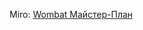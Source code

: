  Miro: [Wombat Майстер-План](https://miro.com/app/board/uXjVPDnyiIY=/?moveToWidget=3458764548074297340&cot=14)
 

